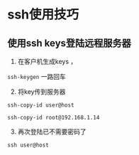 # ssh使用技巧

## 使用ssh keys登陆远程服务器

1. 在客户机生成keys ，

`ssh-keygen` 一路回车

2. 将key传到服务器

 `ssh-copy-id user@host`

 `ssh-copy-id root@192.168.1.14`

3. 再次登陆已不需要密码了

  `ssh user@host`
